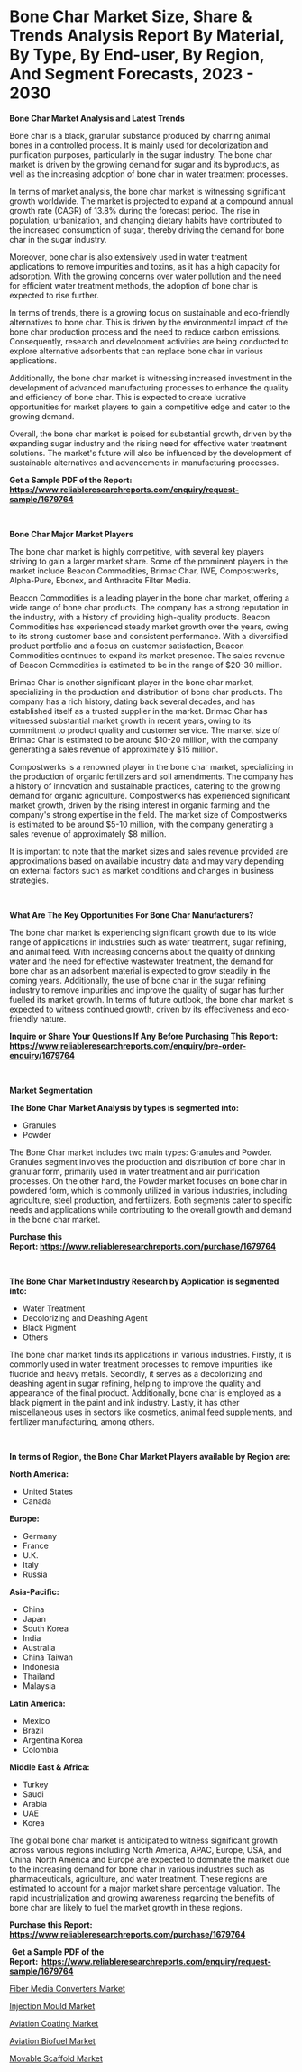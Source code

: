 <p><h1>Bone Char Market Size, Share & Trends Analysis Report By Material, By Type, By End-user, By Region, And Segment Forecasts, 2023 - 2030</h1></p><p><strong>Bone Char Market Analysis and Latest Trends</strong></p>
<p><p>Bone char is a black, granular substance produced by charring animal bones in a controlled process. It is mainly used for decolorization and purification purposes, particularly in the sugar industry. The bone char market is driven by the growing demand for sugar and its byproducts, as well as the increasing adoption of bone char in water treatment processes.</p><p>In terms of market analysis, the bone char market is witnessing significant growth worldwide. The market is projected to expand at a compound annual growth rate (CAGR) of 13.8% during the forecast period. The rise in population, urbanization, and changing dietary habits have contributed to the increased consumption of sugar, thereby driving the demand for bone char in the sugar industry.</p><p>Moreover, bone char is also extensively used in water treatment applications to remove impurities and toxins, as it has a high capacity for adsorption. With the growing concerns over water pollution and the need for efficient water treatment methods, the adoption of bone char is expected to rise further.</p><p>In terms of trends, there is a growing focus on sustainable and eco-friendly alternatives to bone char. This is driven by the environmental impact of the bone char production process and the need to reduce carbon emissions. Consequently, research and development activities are being conducted to explore alternative adsorbents that can replace bone char in various applications.</p><p>Additionally, the bone char market is witnessing increased investment in the development of advanced manufacturing processes to enhance the quality and efficiency of bone char. This is expected to create lucrative opportunities for market players to gain a competitive edge and cater to the growing demand.</p><p>Overall, the bone char market is poised for substantial growth, driven by the expanding sugar industry and the rising need for effective water treatment solutions. The market's future will also be influenced by the development of sustainable alternatives and advancements in manufacturing processes.</p></p>
<p><strong>Get a Sample PDF of the Report:&nbsp; <a href="https://www.reliableresearchreports.com/enquiry/request-sample/1679764">https://www.reliableresearchreports.com/enquiry/request-sample/1679764</a></strong></p>
<p>&nbsp;</p>
<p><strong>Bone Char Major Market Players</strong></p>
<p><p>The bone char market is highly competitive, with several key players striving to gain a larger market share. Some of the prominent players in the market include Beacon Commodities, Brimac Char, IWE, Compostwerks, Alpha-Pure, Ebonex, and Anthracite Filter Media.</p><p>Beacon Commodities is a leading player in the bone char market, offering a wide range of bone char products. The company has a strong reputation in the industry, with a history of providing high-quality products. Beacon Commodities has experienced steady market growth over the years, owing to its strong customer base and consistent performance. With a diversified product portfolio and a focus on customer satisfaction, Beacon Commodities continues to expand its market presence. The sales revenue of Beacon Commodities is estimated to be in the range of $20-30 million.</p><p>Brimac Char is another significant player in the bone char market, specializing in the production and distribution of bone char products. The company has a rich history, dating back several decades, and has established itself as a trusted supplier in the market. Brimac Char has witnessed substantial market growth in recent years, owing to its commitment to product quality and customer service. The market size of Brimac Char is estimated to be around $10-20 million, with the company generating a sales revenue of approximately $15 million.</p><p>Compostwerks is a renowned player in the bone char market, specializing in the production of organic fertilizers and soil amendments. The company has a history of innovation and sustainable practices, catering to the growing demand for organic agriculture. Compostwerks has experienced significant market growth, driven by the rising interest in organic farming and the company's strong expertise in the field. The market size of Compostwerks is estimated to be around $5-10 million, with the company generating a sales revenue of approximately $8 million.</p><p>It is important to note that the market sizes and sales revenue provided are approximations based on available industry data and may vary depending on external factors such as market conditions and changes in business strategies.</p></p>
<p>&nbsp;</p>
<p><strong>What Are The Key Opportunities For Bone Char Manufacturers?</strong></p>
<p><p>The bone char market is experiencing significant growth due to its wide range of applications in industries such as water treatment, sugar refining, and animal feed. With increasing concerns about the quality of drinking water and the need for effective wastewater treatment, the demand for bone char as an adsorbent material is expected to grow steadily in the coming years. Additionally, the use of bone char in the sugar refining industry to remove impurities and improve the quality of sugar has further fuelled its market growth. In terms of future outlook, the bone char market is expected to witness continued growth, driven by its effectiveness and eco-friendly nature.</p></p>
<p><strong>Inquire or Share Your Questions If Any Before Purchasing This Report: <a href="https://www.reliableresearchreports.com/enquiry/pre-order-enquiry/1679764">https://www.reliableresearchreports.com/enquiry/pre-order-enquiry/1679764</a></strong></p>
<p>&nbsp;</p>
<p><strong>Market Segmentation</strong></p>
<p><strong>The Bone Char Market Analysis by types is segmented into:</strong></p>
<p><ul><li>Granules</li><li>Powder</li></ul></p>
<p><p>The Bone Char market includes two main types: Granules and Powder. Granules segment involves the production and distribution of bone char in granular form, primarily used in water treatment and air purification processes. On the other hand, the Powder market focuses on bone char in powdered form, which is commonly utilized in various industries, including agriculture, steel production, and fertilizers. Both segments cater to specific needs and applications while contributing to the overall growth and demand in the bone char market.</p></p>
<p><strong>Purchase this Report:&nbsp;<a href="https://www.reliableresearchreports.com/purchase/1679764">https://www.reliableresearchreports.com/purchase/1679764</a></strong></p>
<p>&nbsp;</p>
<p><strong>The Bone Char Market Industry Research by Application is segmented into:</strong></p>
<p><ul><li>Water Treatment</li><li>Decolorizing and Deashing Agent</li><li>Black Pigment</li><li>Others</li></ul></p>
<p><p>The bone char market finds its applications in various industries. Firstly, it is commonly used in water treatment processes to remove impurities like fluoride and heavy metals. Secondly, it serves as a decolorizing and deashing agent in sugar refining, helping to improve the quality and appearance of the final product. Additionally, bone char is employed as a black pigment in the paint and ink industry. Lastly, it has other miscellaneous uses in sectors like cosmetics, animal feed supplements, and fertilizer manufacturing, among others.</p></p>
<p>&nbsp;</p>
<p><strong>In terms of Region, the Bone Char Market Players available by Region are:</strong></p>
<p>
    <p> <strong> North America: </strong>
        <ul>
            <li>United States</li>
            <li>Canada</li>
        </ul>
        </p> 
    <p> <strong> Europe: </strong>
        <ul>
            <li>Germany</li>
            <li>France</li>
            <li>U.K.</li>
            <li>Italy</li>
            <li>Russia</li>
        </ul>
        </p> 
    <p> <strong> Asia-Pacific: </strong>
        <ul>
            <li>China</li>
            <li>Japan</li>
            <li>South Korea</li>
            <li>India</li>
            <li>Australia</li>
            <li>China Taiwan</li>
            <li>Indonesia</li>
            <li>Thailand</li>
            <li>Malaysia</li>
        </ul>
        </p> 
    <p> <strong> Latin America: </strong>
        <ul>
            <li>Mexico</li>
            <li>Brazil</li>
            <li>Argentina Korea</li>
            <li>Colombia</li>
        </ul>
        </p> 
    <p> <strong> Middle East & Africa: </strong>
        <ul>
            <li>Turkey</li>
            <li>Saudi</li>
            <li>Arabia</li>
            <li>UAE</li>
            <li>Korea</li>
        </ul>
    </p>
    </p>
<p><p>The global bone char market is anticipated to witness significant growth across various regions including North America, APAC, Europe, USA, and China. North America and Europe are expected to dominate the market due to the increasing demand for bone char in various industries such as pharmaceuticals, agriculture, and water treatment. These regions are estimated to account for a major market share percentage valuation. The rapid industrialization and growing awareness regarding the benefits of bone char are likely to fuel the market growth in these regions.</p></p>
<p><strong>Purchase this Report: <a href="https://www.reliableresearchreports.com/purchase/1679764">https://www.reliableresearchreports.com/purchase/1679764</a></strong></p>
<p>&nbsp;<strong>Get a Sample PDF of the Report:&nbsp;&nbsp;<a href="https://www.reliableresearchreports.com/enquiry/request-sample/1679764">https://www.reliableresearchreports.com/enquiry/request-sample/1679764</a></strong></p>
<p><strong></strong></p>
<p><p><a href="https://medium.com/@sandyabbott2023/fiber-media-converters-market-research-report-its-history-and-forecast-2023-to-2030-4097dc999a2c">Fiber Media Converters Market</a></p><p><a href="https://medium.com/@timothychapman46/injection-mould-market-insights-into-market-cagr-market-trends-and-growth-strategies-592e6a8cee8d">Injection Mould Market</a></p><p><a href="https://github.com/PeterParrish5/Market-Research-Report-List-2/blob/main/aviation-coating-market.md">Aviation Coating Market</a></p><p><a href="https://github.com/CliffMedina6/Market-Research-Report-List-2/blob/main/aviation-biofuel-market.md">Aviation Biofuel Market</a></p><p><a href="https://medium.com/@frankpeters35/movable-scaffold-market-research-report-its-history-and-forecast-2023-to-2030-268ab38bd006">Movable Scaffold Market</a></p></p>